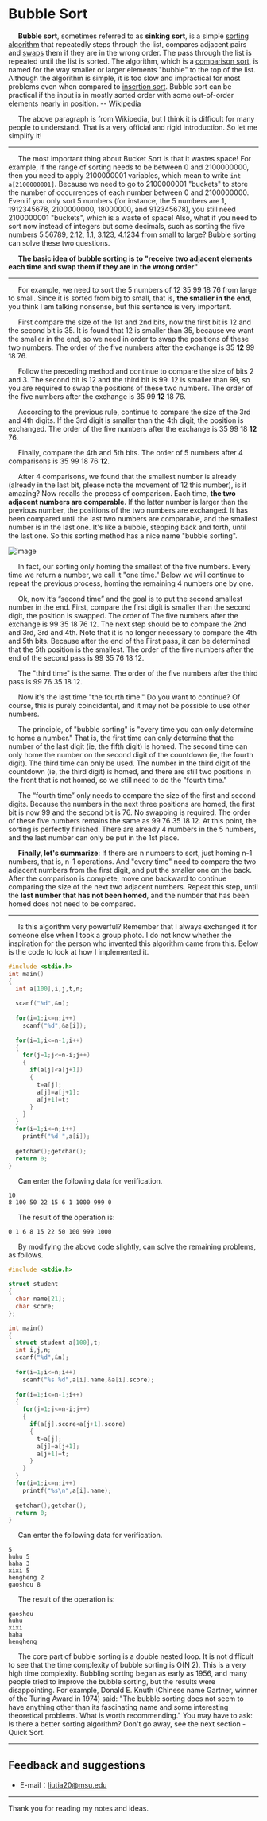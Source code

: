 # Bubble Sort

&#160;&#160;&#160;&#160;&#160;**Bubble sort**, sometimes referred to as **sinking sort**, is a simple [sorting algorithm](https://en.wikipedia.org/wiki/Sorting_algorithm) that repeatedly steps through the list, compares adjacent pairs and [swaps](https://en.wikipedia.org/wiki/Swap_(computer_programming)) them if they are in the wrong order. The pass through the list is repeated until the list is sorted. The algorithm, which is a [comparison sort](https://en.wikipedia.org/wiki/Comparison_sort), is named for the way smaller or larger elements "bubble" to the top of the list. Although the algorithm is simple, it is too slow and impractical for most problems even when compared to [insertion sort](https://en.wikipedia.org/wiki/Insertion_sort). Bubble sort can be practical if the input is in mostly sorted order with some out-of-order elements nearly in position. -- [Wikipedia](https://en.wikipedia.org/wiki/Bubble_sort)

&#160;&#160;&#160;&#160;&#160;The above paragraph is from Wikipedia, but I think it is difficult for many people to understand. That is a very official and rigid introduction. So let me simplify it!

----------

&#160;&#160;&#160;&#160;&#160;The most important thing about Bucket Sort is that it wastes space! For example, if the range of sorting needs to be between 0 and 2100000000, then you need to apply 2100000001 variables, which mean to write `int a[2100000001]`. Because we need to go to 2100000001 "buckets" to store the number of occurrences of each number between 0 and 2100000000. Even if you only sort 5 numbers (for instance, the 5 numbers are 1, 1912345678, 2100000000, 18000000, and 912345678), you still need 2100000001 "buckets", which is a waste of space! Also, what if you need to sort now instead of integers but some decimals, such as sorting the five numbers 5.56789, 2.12, 1.1, 3.123, 4.1234 from small to large? Bubble sorting can solve these two questions.

&#160;&#160;&#160;&#160;&#160;**The basic idea of bubble sorting is to "receive two adjacent elements each time and swap them if they are in the wrong order"**

----------

&#160;&#160;&#160;&#160;&#160;For example, we need to sort the 5 numbers of 12 35 99 18 76 from large to small. Since it is sorted from big to small, that is, **the smaller in the end**, you think I am talking nonsense, but this sentence is very important.

&#160;&#160;&#160;&#160;&#160;First compare the size of the 1st and 2nd bits, now the first bit is 12 and the second bit is 35. It is found that 12 is smaller than 35, because we want the smaller in the end, so we need in order to swap the positions of these two numbers. The order of the five numbers after the exchange is 35 **12** 99 18 76.

&#160;&#160;&#160;&#160;&#160;Follow the preceding method and continue to compare the size of bits 2 and 3. The second bit is 12 and the third bit is 99. 12 is smaller than 99, so you are required to swap the positions of these two numbers. The order of the five numbers after the exchange is 35 99 **12** 18 76.

&#160;&#160;&#160;&#160;&#160;According to the previous rule, continue to compare the size of the 3rd and 4th digits. If the 3rd digit is smaller than the 4th digit, the position is exchanged. The order of the five numbers after the exchange is 35 99 18 **12** 76.

&#160;&#160;&#160;&#160;&#160;Finally, compare the 4th and 5th bits. The order of 5 numbers after 4 comparisons is 35 99 18 76 **12**.

&#160;&#160;&#160;&#160;&#160;After 4 comparisons, we found that the smallest number is already (already in the last bit, please note the movement of 12 this number), is it amazing? Now recalls the process of comparison. Each time, **the two adjacent numbers are comparable**. If the latter number is larger than the previous number, the positions of the two numbers are exchanged. It has been compared until the last two numbers are comparable, and the smallest number is in the last one. It's like a bubble, stepping back and forth, until the last one. So this sorting method has a nice name "bubble sorting".

![image](https://github.com/liutiantian233/Magical-Algorithms/blob/master/Sort/Bubble%20Sort/Bubble%20Sort.png)

&#160;&#160;&#160;&#160;&#160;In fact, our sorting only homing the smallest of the five numbers. Every time we return a number, we call it "one time." Below we will continue to repeat the previous process, homing the remaining 4 numbers one by one.

&#160;&#160;&#160;&#160;&#160;Ok, now it’s “second time” and the goal is to put the second smallest number in the end. First, compare the first digit is smaller than the second digit, the position is swapped. The order of The five numbers after the exchange is 99 35 18 76 12. The next step should be to compare the 2nd and 3rd, 3rd and 4th. Note that it is no longer necessary to compare the 4th and 5th bits. Because after the end of the First pass, it can be determined that the 5th position is the smallest. The order of the five numbers after the end of the second pass is 99 35 76 18 12.

&#160;&#160;&#160;&#160;&#160;The "third time" is the same. The order of the five numbers after the third pass is 99 76 35 18 12.

&#160;&#160;&#160;&#160;&#160;Now it's the last time "the fourth time." Do you want to continue? Of course, this is purely coincidental, and it may not be possible to use other numbers.

&#160;&#160;&#160;&#160;&#160;The principle, of "bubble sorting" is "every time you can only determine to home a number." That is, the first time can only determine that the number of the last digit (ie, the fifth digit) is homed. The second time can only home the number on the second digit of the countdown (ie, the fourth digit). The third time can only be used. The number in the third digit of the countdown (ie, the third digit) is homed, and there are still two positions in the front that is not homed, so we still need to do the "fourth time."

&#160;&#160;&#160;&#160;&#160;The “fourth time” only needs to compare the size of the first and second digits. Because the numbers in the next three positions are homed, the first bit is now 99 and the second bit is 76. No swapping is required. The order of these five numbers remains the same as 99 76 35 18 12. At this point, the sorting is perfectly finished. There are already 4 numbers in the 5 numbers, and the last number can only be put in the 1st place.

&#160;&#160;&#160;&#160;&#160;**Finally, let's summarize**: If there are n numbers to sort, just homing n-1 numbers, that is, n-1 operations. And "every time" need to compare the two adjacent numbers from the first digit, and put the smaller one on the back. After the comparison is complete, move one backward to continue comparing the size of the next two adjacent numbers. Repeat this step, until the **last number that has not been homed**, and the number that has been homed does not need to be compared.

----------

&#160;&#160;&#160;&#160;&#160;Is this algorithm very powerful? Remember that I always exchanged it for someone else when I took a group photo. I do not know whether the inspiration for the person who invented this algorithm came from this. Below is the code to look at how I implemented it.

```c
#include <stdio.h>
int main()
{
  int a[100],i,j,t,n;
  
  scanf("%d",&n);
  
  for(i=1;i<=n;i++)
    scanf("%d",&a[i]);
  
  for(i=1;i<=n-1;i++)
  {
    for(j=1;j<=n-i;j++)
    {
      if(a[j]<a[j+1])
      {
        t=a[j];
        a[j]=a[j+1];
        a[j+1]=t;
      }
    }
  }
  for(i=1;i<=n;i++)
    printf("%d ",a[i]);
  
  getchar();getchar();
  return 0;
}
```

&#160;&#160;&#160;&#160;&#160;Can enter the following data for verification.

```
10
8 100 50 22 15 6 1 1000 999 0
```

&#160;&#160;&#160;&#160;&#160;The result of the operation is:

```
0 1 6 8 15 22 50 100 999 1000
```

&#160;&#160;&#160;&#160;&#160;By modifying the above code slightly, can solve the remaining problems, as follows.

```c
#include <stdio.h>

struct student
{
  char name[21];
  char score;
};

int main()
{
  struct student a[100],t;
  int i,j,n;
  scanf("%d",&n);
  
  for(i=1;i<=n;i++)
    scanf("%s %d",a[i].name,&a[i].score);
  
  for(i=1;i<=n-1;i++)
  {
    for(j=1;j<=n-i;j++)
    {
      if(a[j].score<a[j+1].score)
      {
        t=a[j];
        a[j]=a[j+1];
        a[j+1]=t;
      }
    }
  }
  for(i=1;i<=n;i++)
    printf("%s\n",a[i].name);
  
  getchar();getchar();
  return 0;
}
```

&#160;&#160;&#160;&#160;&#160;Can enter the following data for verification.

```
5
huhu 5
haha 3
xixi 5
hengheng 2
gaoshou 8
```

&#160;&#160;&#160;&#160;&#160;The result of the operation is:

```
gaoshou
huhu
xixi
haha
hengheng
```

&#160;&#160;&#160;&#160;&#160;The core part of bubble sorting is a double nested loop. It is not difficult to see that the time complexity of bubble sorting is O(N 2). This is a very high time complexity. Bubbling sorting began as early as 1956, and many people tried to improve the bubble sorting, but the results were disappointing. For example, Donald E. Knuth (Chinese name Gartner, winner of the Turing Award in 1974) said: "The bubble sorting does not seem to have anything other than its fascinating name and some interesting theoretical problems. What is worth recommending." You may have to ask: Is there a better sorting algorithm? Don't go away, see the next section - Quick Sort.

---------

## Feedback and suggestions
- E-mail：<liutia20@msu.edu>

---------

Thank you for reading my notes and ideas.
